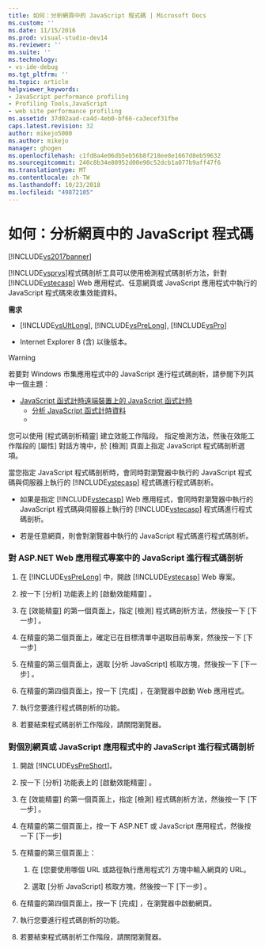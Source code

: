 ```yaml
---
title: 如何：分析網頁中的 JavaScript 程式碼 | Microsoft Docs
ms.custom: ''
ms.date: 11/15/2016
ms.prod: visual-studio-dev14
ms.reviewer: ''
ms.suite: ''
ms.technology:
- vs-ide-debug
ms.tgt_pltfrm: ''
ms.topic: article
helpviewer_keywords:
- JavaScript performance profiling
- Profiling Tools,JavaScript
- web site performance profiling
ms.assetid: 37d02aad-ca4d-4eb0-bf66-ca3ecef31fbe
caps.latest.revision: 32
author: mikejo5000
ms.author: mikejo
manager: ghogen
ms.openlocfilehash: c1fd8a4e06db5eb56b8f218ee8e1667d8eb59632
ms.sourcegitcommit: 240c8b34e80952d00e90c52dcb1a077b9aff47f6
ms.translationtype: MT
ms.contentlocale: zh-TW
ms.lasthandoff: 10/23/2018
ms.locfileid: "49872105"
---
```

# <a name="how-to-profile-javascript-code-in-web-pages"></a>如何：分析網頁中的 JavaScript 程式碼
[!INCLUDE[vs2017banner](../includes/vs2017banner.md)]

[!INCLUDE[vsprvs](../includes/vsprvs-md.md)]程式碼剖析工具可以使用檢測程式碼剖析方法，針對 [!INCLUDE[vstecasp](../includes/vstecasp-md.md)] Web 應用程式、任意網頁或 JavaScript 應用程式中執行的 JavaScript 程式碼來收集效能資料。  
  
 **需求**  
  
-   [!INCLUDE[vsUltLong](../includes/vsultlong-md.md)], [!INCLUDE[vsPreLong](../includes/vsprelong-md.md)], [!INCLUDE[vsPro](../includes/vspro-md.md)]  
  
-   Internet Explorer 8 (含) 以後版本。  
  
> [!WARNING]
>  若要對 Windows 市集應用程式中的 JavaScript 進行程式碼剖析，請參閱下列其中一個主題：  
> 
> - [JavaScript 函式計時](http://msdn.microsoft.com/library/b2bf49fc-aea7-4d9c-8fcf-cff8b8dd0c03)[遠端裝置上的 JavaScript 函式計時](http://msdn.microsoft.com/library/d78812b6-a97e-46dc-8d99-e724d1d725d8)  
>   -   [分析 JavaScript 函式計時資料](http://msdn.microsoft.com/library/b5aea8d8-36df-47ba-a7ca-95406700ca9b)  
>   -  
  
 您可以使用 [程式碼剖析精靈] 建立效能工作階段。 指定檢測方法，然後在效能工作階段的 [屬性] 對話方塊中，於 [檢測] 頁面上指定 JavaScript 程式碼剖析選項。  
  
 當您指定 JavaScript 程式碼剖析時，會同時對瀏覽器中執行的 JavaScript 程式碼與伺服器上執行的 [!INCLUDE[vstecasp](../includes/vstecasp-md.md)] 程式碼進行程式碼剖析。  
  
-   如果是指定 [!INCLUDE[vstecasp](../includes/vstecasp-md.md)] Web 應用程式，會同時對瀏覽器中執行的 JavaScript 程式碼與伺服器上執行的 [!INCLUDE[vstecasp](../includes/vstecasp-md.md)] 程式碼進行程式碼剖析。  
  
-   若是任意網頁，則會對瀏覽器中執行的 JavaScript 程式碼進行程式碼剖析。  
  
### <a name="to-profile-javascript-in-an-aspnet-web-application-project"></a>對 ASP.NET Web 應用程式專案中的 JavaScript 進行程式碼剖析  
  
1.  在 [!INCLUDE[vsPreLong](../includes/vsprelong-md.md)] 中，開啟 [!INCLUDE[vstecasp](../includes/vstecasp-md.md)] Web 專案。  
  
2.  按一下 [分析]  功能表上的 [啟動效能精靈] 。  
  
3.  在 [效能精靈] 的第一個頁面上，指定 [檢測]  程式碼剖析方法，然後按一下 [下一步] 。  
  
4.  在精靈的第二個頁面上，確定已在目標清單中選取目前專案，然後按一下 [下一步]   
  
5.  在精靈的第三個頁面上，選取 [分析 JavaScript]  核取方塊，然後按一下 [下一步] 。  
  
6.  在精靈的第四個頁面上，按一下 [完成]  ，在瀏覽器中啟動 Web 應用程式。  
  
7.  執行您要進行程式碼剖析的功能。  
  
8.  若要結束程式碼剖析工作階段，請關閉瀏覽器。  
  
### <a name="to-profile-javascript-in-individual-web-pages-or-a-javascript-applications"></a>對個別網頁或 JavaScript 應用程式中的 JavaScript 進行程式碼剖析  
  
1.  開啟 [!INCLUDE[vsPreShort](../includes/vspreshort-md.md)]。  
  
2.  按一下 [分析]  功能表上的 [啟動效能精靈] 。  
  
3.  在 [效能精靈] 的第一個頁面上，指定 [檢測]  程式碼剖析方法，然後按一下 [下一步] 。  
  
4.  在精靈的第二個頁面上，按一下 ASP.NET 或 JavaScript 應用程式，然後按一下 [下一步]   
  
5.  在精靈的第三個頁面上：  
  
    1.  在 [您要使用哪個 URL 或路徑執行應用程式?]  方塊中輸入網頁的 URL。  
  
    2.  選取 [分析 JavaScript]  核取方塊，然後按一下 [下一步] 。  
  
6.  在精靈的第四個頁面上，按一下 [完成]  ，在瀏覽器中啟動網頁。  
  
7.  執行您要進行程式碼剖析的功能。  
  
8.  若要結束程式碼剖析工作階段，請關閉瀏覽器。



